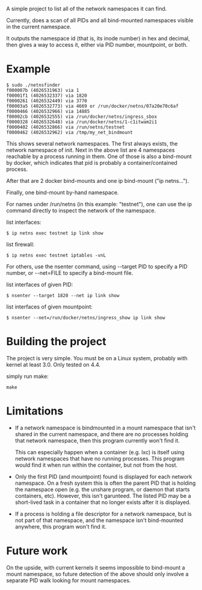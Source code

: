 A simple project to list all of the network namespaces it can find.

Currently, does a scan of all PIDs and all bind-mounted namespaces visible in
the current namespace.

It outputs the namespace id (that is, its inode number) in hex and decimal,
then gives a way to access it, either via PID number, mountpoint, or both.


# Example

    $ sudo ./netnsfinder
    f000007b (4026531963) via 1
    f00001f1 (4026532337) via 1820
    f0000261 (4026532449) via 3770
    f00003a5 (4026532773) via 4669 or /run/docker/netns/07a20e70c6af
    f0000466 (4026532966) via 14885
    f00002cb (4026532555) via /run/docker/netns/ingress_sbox
    f0000328 (4026532648) via /run/docker/netns/1-c1itwam2i1
    f0000402 (4026532866) via /run/netns/testnet
    f0000462 (4026532962) via /tmp/my_net_bindmount

This shows several network namespaces. The first always exists, the network
namespace of init. Next in the above list are 4 namespaces reachable by a
process running in them. One of those is also a bind-mount by docker, which
indicates that pid is probably a container/contained process.

After that are 2 docker bind-mounts and one ip bind-mount ("ip netns...").

Finally, one bind-mount by-hand namespace.

For names under /run/netns (in this example: "testnet"), one can use the ip
command directly to inspect the network of the namespace.

list interfaces:

    $ ip netns exec testnet ip link show

list firewall:

    $ ip netns exec testnet iptables -vnL

For others, use the nsenter command, using --target PID to specify a PID
number, or --net=FILE to specify a bind-mount file.

list interfaces of given PID:

    $ nsenter --target 1820 --net ip link show

list interfaces of given mountpoint:

    $ nsenter --net=/run/docker/netns/ingress_show ip link show


# Building the project

The project is very simple. You must be on a Linux system, probably with
kernel at least 3.0. Only tested on 4.4.

simply run make:

    make


# Limitations

* If a network namespace is bindmounted in a mount namespace that isn't shared
  in the current namespace, and there are no processes holding that network
  namespace, then this program currently won't find it.

  This can especially happen when a container (e.g. lxc) is itself using
  network namespaces that have no running processes. This program would find
  it when run within the container, but not from the host.


* Only the first PID (and mountpoint) found is displayed for each network
  namespace. On a fresh system this is often the parent PID that is holding
  the namespace open (e.g. the unshare program, or daemon that starts
  containers, etc). However, this isn't garunteed. The listed PID may be a
  short-lived task in a container that no longer exists after it is displayed.


* If a process is holding a file descriptor for a network namespace, but is
  not part of that namespace, and the namespace isn't bind-mounted anywhere,
  this program won't find it.


# Future work

On the upside, with current kernels it seems impossible to bind-mount a mount
namespace, so future detection of the above should only involve a separate PID
walk looking for mount namespaces.
